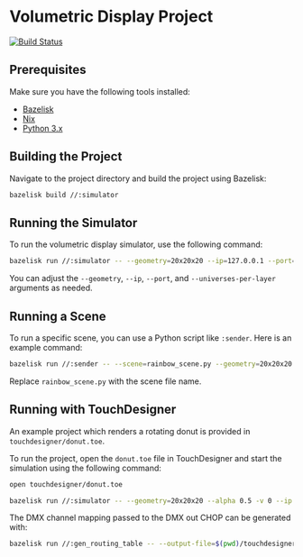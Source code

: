 # Volumetric Display Project

[![Build Status](https://github.com/fughilli/volumetric-display/actions/workflows/test.yaml/badge.svg)](https://github.com/fughilli/volumetric-display/blob/main/.github/workflows/test.yaml)

## Prerequisites

Make sure you have the following tools installed:

- [Bazelisk](https://github.com/bazelbuild/bazelisk)
- [Nix](https://nixos.org/download/)
- [Python 3.x](https://www.python.org/)

## Building the Project

Navigate to the project directory and build the project using Bazelisk:

```sh
bazelisk build //:simulator
```

## Running the Simulator

To run the volumetric display simulator, use the following command:

```sh
bazelisk run //:simulator -- --geometry=20x20x20 --ip=127.0.0.1 --port=6454 --universes-per-layer=6
```

You can adjust the `--geometry`, `--ip`, `--port`, and `--universes-per-layer` arguments as needed.

## Running a Scene

To run a specific scene, you can use a Python script like `:sender`. Here is an example command:

```sh
bazelisk run //:sender -- --scene=rainbow_scene.py --geometry=20x20x20 --ip=127.0.0.1 --port=6454 --brightness=1.0
```

Replace `rainbow_scene.py` with the scene file name.

## Running with TouchDesigner

An example project which renders a rotating donut is provided in `touchdesigner/donut.toe`.

To run the project, open the `donut.toe` file in TouchDesigner and start the simulation using the following command:

```sh
open touchdesigner/donut.toe

bazelisk run //:simulator -- --geometry=20x20x20 --alpha 0.5 -v 0 --ip 0.0.0.0
```

The DMX channel mapping passed to the DMX out CHOP can be generated with:

```sh
bazelisk run //:gen_routing_table -- --output-file=$(pwd)/touchdesigner/donut_routing_table.tsv
```
